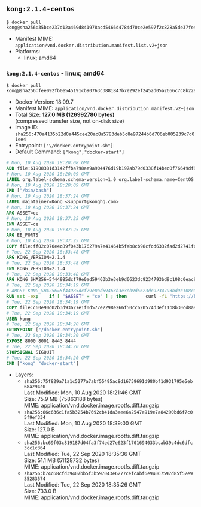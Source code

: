 ## `kong:2.1.4-centos`

```console
$ docker pull kong@sha256:35bce237d12a469d841978acd5466d4784d70ce2e597f2c828a5de37fe495b2e
```

-	Manifest MIME: `application/vnd.docker.distribution.manifest.list.v2+json`
-	Platforms:
	-	linux; amd64

### `kong:2.1.4-centos` - linux; amd64

```console
$ docker pull kong@sha256:fee092fb0e545191cb90763c3881847b7e292ef2452d05a2666c7c8b2289f200
```

-	Docker Version: 18.09.7
-	Manifest MIME: `application/vnd.docker.distribution.manifest.v2+json`
-	Total Size: **127.0 MB (126992780 bytes)**  
	(compressed transfer size, not on-disk size)
-	Image ID: `sha256:470a4135b22d0a445cee20ac8a5783deb5c8e97244b6d706eb005239c7d01ee4`
-	Entrypoint: `["\/docker-entrypoint.sh"]`
-	Default Command: `["kong","docker-start"]`

```dockerfile
# Mon, 10 Aug 2020 18:20:08 GMT
ADD file:61908381d3142ffba798ae9a904476d19b197ab79d0338f14bec0f76649df8d4 in / 
# Mon, 10 Aug 2020 18:20:09 GMT
LABEL org.label-schema.schema-version=1.0 org.label-schema.name=CentOS Base Image org.label-schema.vendor=CentOS org.label-schema.license=GPLv2 org.label-schema.build-date=20200809 org.opencontainers.image.title=CentOS Base Image org.opencontainers.image.vendor=CentOS org.opencontainers.image.licenses=GPL-2.0-only org.opencontainers.image.created=2020-08-09 00:00:00+01:00
# Mon, 10 Aug 2020 18:20:09 GMT
CMD ["/bin/bash"]
# Mon, 10 Aug 2020 18:37:24 GMT
LABEL maintainer=Kong <support@konghq.com>
# Mon, 10 Aug 2020 18:37:24 GMT
ARG ASSET=ce
# Mon, 10 Aug 2020 18:37:25 GMT
ENV ASSET=ce
# Mon, 10 Aug 2020 18:37:25 GMT
ARG EE_PORTS
# Mon, 10 Aug 2020 18:37:25 GMT
COPY file:ff02c070e4c89f043b176279a7e41464b5fab8cb98cfcd6332fad2d2741fc41d in /tmp/kong.rpm 
# Tue, 22 Sep 2020 18:33:48 GMT
ARG KONG_VERSION=2.1.4
# Tue, 22 Sep 2020 18:33:48 GMT
ENV KONG_VERSION=2.1.4
# Tue, 22 Sep 2020 18:33:48 GMT
ARG KONG_SHA256=5f44985dcf79e0ad59463b3e3eb9d6623dc9234793bd9c108c0eac8d65b62ab0
# Tue, 22 Sep 2020 18:34:19 GMT
# ARGS: KONG_SHA256=5f44985dcf79e0ad59463b3e3eb9d6623dc9234793bd9c108c0eac8d65b62ab0
RUN set -ex; 	if [ "$ASSET" = "ce" ] ; then 		curl -fL "https://bintray.com/kong/kong-rpm/download_file?file_path=centos/7/kong-$KONG_VERSION.el7.amd64.rpm" -o /tmp/kong.rpm 		&& echo "$KONG_SHA256  /tmp/kong.rpm" | sha256sum -c -; 	fi; 	yum install -y -q unzip shadow-utils git 	&& yum clean all -q 	&& rm -fr /var/cache/yum/* /tmp/yum_save*.yumtx /root/.pki 	&& useradd kong 	&& mkdir -p "/usr/local/kong" 	&& yum --nogpgcheck localinstall -y /tmp/kong.rpm 	&& yum clean all 	&& rm /tmp/kong.rpm 	&& chown -R kong:0 /usr/local/kong 	&& chown kong:0 /usr/local/bin/kong 	&& chmod -R g=u /usr/local/kong &&   if [ "$ASSET" = "ce" ] ; then     kong version ;   fi;
# Tue, 22 Sep 2020 18:34:19 GMT
COPY file:c60e90d02b3d93627e1f0d577e2298e266f50cc620574d3ef11b8b30cd8a906c in /docker-entrypoint.sh 
# Tue, 22 Sep 2020 18:34:19 GMT
USER kong
# Tue, 22 Sep 2020 18:34:20 GMT
ENTRYPOINT ["/docker-entrypoint.sh"]
# Tue, 22 Sep 2020 18:34:20 GMT
EXPOSE 8000 8001 8443 8444
# Tue, 22 Sep 2020 18:34:20 GMT
STOPSIGNAL SIGQUIT
# Tue, 22 Sep 2020 18:34:20 GMT
CMD ["kong" "docker-start"]
```

-	Layers:
	-	`sha256:75f829a71a1c5277a7abf55495ac8d16759691d980bf1d931795e5eb68a294c0`  
		Last Modified: Mon, 10 Aug 2020 18:21:46 GMT  
		Size: 75.9 MB (75863188 bytes)  
		MIME: application/vnd.docker.image.rootfs.diff.tar.gzip
	-	`sha256:86c636c1fa5b3254b7692cb41da3aee6a2547a919e7a84290bd6f7c05f9ef334`  
		Last Modified: Mon, 10 Aug 2020 18:39:00 GMT  
		Size: 127.0 B  
		MIME: application/vnd.docker.image.rootfs.diff.tar.gzip
	-	`sha256:bc69f03c819187d04fa3f74ed27e623f1701694033bcab39c4dc6dfc3cc1c364`  
		Last Modified: Tue, 22 Sep 2020 18:35:36 GMT  
		Size: 51.1 MB (51128732 bytes)  
		MIME: application/vnd.docker.image.rootfs.diff.tar.gzip
	-	`sha256:b74c68cfd39407bb5f3b597043e6277cefcabf6e94067597d85f52e935283574`  
		Last Modified: Tue, 22 Sep 2020 18:35:26 GMT  
		Size: 733.0 B  
		MIME: application/vnd.docker.image.rootfs.diff.tar.gzip
